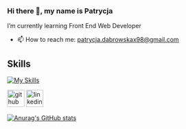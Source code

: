 ### Hi there 👋, my name is Patrycja
I’m currently learning Front End Web Developer

- 📫 How to reach me: patrycja.dabrowskax98@gmail.com 

## Skills 
[![My Skills](https://skills.thijs.gg/icons?i=js,html,css,figma,react,sass)](https://skills.thijs.gg)

[<img src='https://cdn.jsdelivr.net/npm/simple-icons@3.0.1/icons/github.svg' alt='github' height='40'>](https://github.com/Patrycjax98) 
[<img src='https://cdn.jsdelivr.net/npm/simple-icons@3.0.1/icons/linkedin.svg' alt='linkedin' height='40'>](https://www.linkedin.com/in/patrycja-d%C4%85browska-537602239//)  

[![Anurag's GitHub stats](https://github-readme-stats.vercel.app/api?username=Patrycjax98)](https://github.com/anuraghazra/github-readme-stats)
